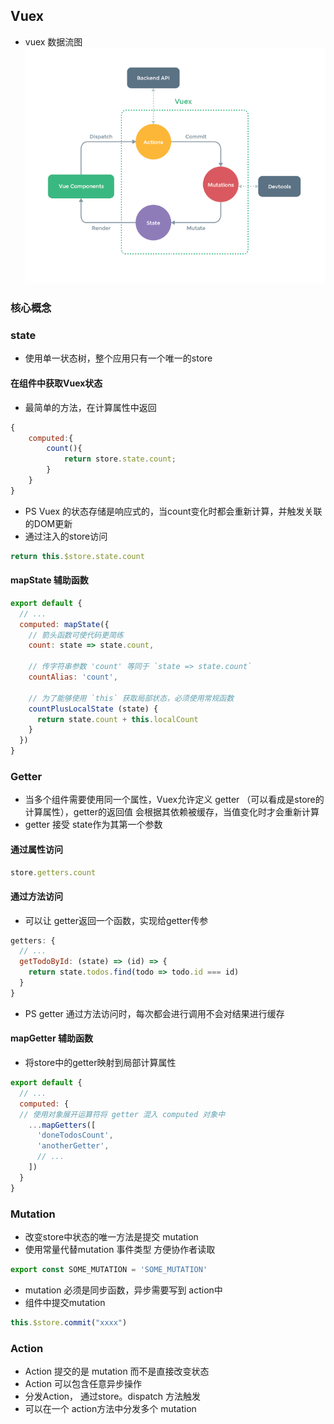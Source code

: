 ## Vuex
- vuex 数据流图
![vuex](../images/vuex.png)

### 核心概念
### state
- 使用单一状态树，整个应用只有一个唯一的store
#### 在组件中获取Vuex状态
- 最简单的方法，在计算属性中返回
```js
{
    computed:{
        count(){
            return store.state.count;
        }
    }
}
```

- PS Vuex 的状态存储是响应式的，当count变化时都会重新计算，并触发关联的DOM更新
- 通过注入的store访问
```js
return this.$store.state.count
```
#### mapState 辅助函数
```js
export default {
  // ...
  computed: mapState({
    // 箭头函数可使代码更简练
    count: state => state.count,

    // 传字符串参数 'count' 等同于 `state => state.count`
    countAlias: 'count',

    // 为了能够使用 `this` 获取局部状态，必须使用常规函数
    countPlusLocalState (state) {
      return state.count + this.localCount
    }
  })
}
```

### Getter
- 当多个组件需要使用同一个属性，Vuex允许定义 getter （可以看成是store的计算属性），getter的返回值
会根据其依赖被缓存，当值变化时才会重新计算
- getter 接受 state作为其第一个参数
#### 通过属性访问
```js
store.getters.count
```

#### 通过方法访问
- 可以让 getter返回一个函数，实现给getter传参
```js
getters: {
  // ...
  getTodoById: (state) => (id) => {
    return state.todos.find(todo => todo.id === id)
  }
}
```
- PS getter 通过方法访问时，每次都会进行调用不会对结果进行缓存

#### mapGetter 辅助函数
- 将store中的getter映射到局部计算属性
```js
export default {
  // ...
  computed: {
  // 使用对象展开运算符将 getter 混入 computed 对象中
    ...mapGetters([
      'doneTodosCount',
      'anotherGetter',
      // ...
    ])
  }
}
```

### Mutation
- 改变store中状态的唯一方法是提交 mutation 
- 使用常量代替mutation 事件类型 方便协作者读取
```js
export const SOME_MUTATION = 'SOME_MUTATION'
```
- mutation 必须是同步函数，异步需要写到 action中
- 组件中提交mutation
```js
this.$store.commit("xxxx")
```


### Action
- Action 提交的是 mutation 而不是直接改变状态
- Action 可以包含任意异步操作
- 分发Action， 通过store。dispatch 方法触发
- 可以在一个 action方法中分发多个 mutation
